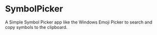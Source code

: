 # SymbolPicker
A Simple Symbol Picker app like the Windows Emoji Picker to search and copy symbols to the clipboard.

